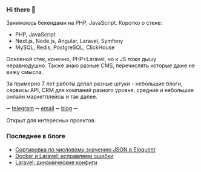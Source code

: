 ### Hi there 👋

Занимаюсь бекендами на PHP, JavaScript. Коротко о стеке:

 - PHP, JavaScript
 - Next.js, Node.js, Angular, Laravel, Symfony
 - MySQL, Redis, PostgreSQL, ClickHouse

Основной стек, конечно, PHP+Laravel, но к JS тоже дышу неравнодушно. Также знаю разные CMS, перечислять которые даже не вижу смысла.

За примерно 7 лет работы делал разные штуки - небольшие блоги, сервисы API, CRM для компаний разного уровня, средние и небольшие онлайн маркетплейсы и так далее.

➖ [telegram](https://t.me/equibuss) ➖ [email](mailto:me@equibus.ru) ➖ [blog](https://talk.equibus.ru/) ➖

Открыт для интересных проектов.

### Последнее в блоге

<!-- BLOG-POST-LIST:START -->
- [Сортировка по числовому значению JSON в Eloquent](https://talk.equibus.ru/laravel/eloquent-order-by-numeric-json/)
- [Docker и Laravel: исправляем ошибки](https://talk.equibus.ru/laravel/start-docker-container-fix-errors/)
- [Laravel: динамические конфиги](https://talk.equibus.ru/laravel/dynamic-configs/)
<!-- BLOG-POST-LIST:END -->


<!--
**equibus/equibus** is a ✨ _special_ ✨ repository because its `README.md` (this file) appears on your GitHub profile.

Here are some ideas to get you started:

- 🔭 I’m currently working on ...
- 🌱 I’m currently learning ...
- 👯 I’m looking to collaborate on ...
- 🤔 I’m looking for help with ...
- 💬 Ask me about ...
- 📫 How to reach me: ...
- 😄 Pronouns: ...
- ⚡ Fun fact: ...
-->
